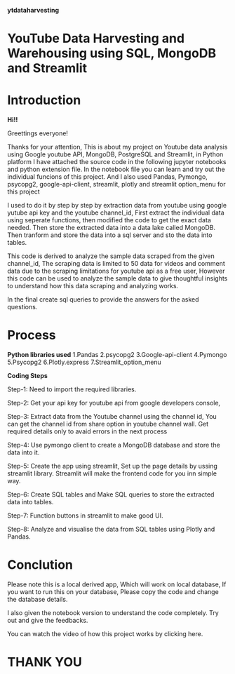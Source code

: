 **ytdataharvesting**
# YouTube Data Harvesting and Warehousing using SQL, MongoDB and Streamlit

# Introduction

**Hi!!**

Greettings everyone!

Thanks for your attention, 
This is about my project on Youtube data analysis using Google youtube API, MongoDB, PostgreSQL and Streamlit, in Python platform
I have attached the source code in the following jupyter notebooks and python extension file.
In the notebook file you can learn and try out the individual funcions of this project.
And I also used Pandas, Pymongo, psycopg2, google-api-client, streamlit, plotly and streamlit option_menu for this project

I used to do it by step by step by extraction data from youtube using google yutube api key and the youtube channel_id,
First extract the individual data using seperate functions, then modified the code to get the exact data needed.
Then store the extracted data into a data lake called MongoDB.
Then tranform and store the data into a sql server and sto the data into tables.

This code is derived to analyze the sample data scraped from the given channel_id, The scraping data is limited to 50 data for videos and comment data
due to the scraping limitations for youtube api as a free user, However this code can be used to analyze the sample data to give thoughtful
insights to understand how this data scraping and analyzing works.

In the final create sql queries to provide the answers for the asked questions.

# Process

**Python libraries used**
1.Pandas
2.psycopg2
3.Google-api-client
4.Pymongo
5.Psycopg2
6.Plotly.express
7.Streamlit_option_menu

**Coding Steps**

Step-1: Need to import the required libraries.

Step-2: Get your api key for youtube api from google developers console,

Step-3: Extract data from the Youtube channel using the channel id, You can get the channel id from share option in youtube channel wall. Get required details only to avaid errors in the next process

Step-4: Use pymongo client to create a MongoDB database and store the data into it.

Step-5: Create the app using streamlit, Set up the page details by ussing streamlit library.
Streamlit will make the frontend code for you inn simple way.

Step-6: Create SQL tables and Make SQL queries to store the extracted data into tables.

Step-7: Function buttons in streamlit to make good UI.

Step-8: Analyze and visualise the data from SQL tables using Plotly and Pandas.


# Conclution

Please note this is a local derived app, Which will work on local database, 
If you want to run this on your database, Please copy the code and change the database details.

I also given the notebook version to understand the code completely. Try out and give the feedbacks.

You can watch the video of how this project works by clicking here.

#                  THANK YOU
